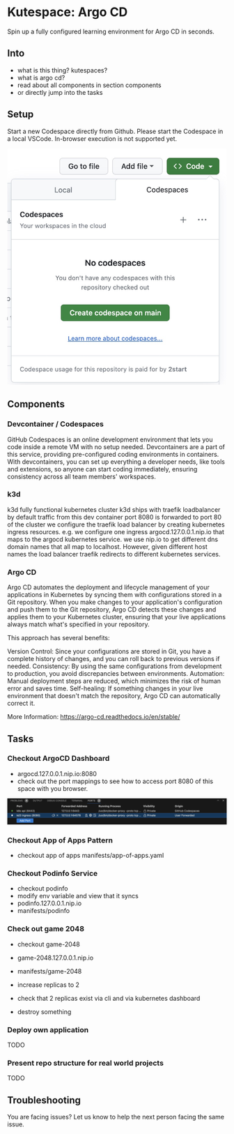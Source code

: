 # Kutespace: Argo CD

Spin up a fully configured learning environment for Argo CD in seconds.

## Into
- what is this thing? kutespaces?
- what is argo cd?
- read about all components in section components
- or directly jump into the tasks

## Setup

Start a new Codespace directly from Github. Please start the Codespace in a local VSCode. In-browser execution is not supported yet.

![Start Codespace](docs/images/start-codespace.jpg)


## Components

### Devcontainer / Codespaces

GitHub Codespaces is an online development environment that lets you code inside a remote VM with no setup needed. Devcontainers are a part of this service, providing pre-configured coding environments in containers. With devcontainers, you can set up everything a developer needs, like tools and extensions, so anyone can start coding immediately, ensuring consistency across all team members' workspaces.

### k3d
k3d fully functional kubernetes cluster
k3d ships with traefik loadbalancer by default
traffic from this dev container port 8080 is forwarded to port 80 of the cluster
we configure the traefik load balancer by creating kubernetes ingress resources.
e.g. we configure one ingress argocd.127.0.0.1.nip.io that maps to the argocd kubernetes service.
we use nip.io to get different dns domain names that all map to localhost. However, given different host names the load balancer traefik redirects to different kubernetes services.

### Argo CD

Argo CD automates the deployment and lifecycle management of your applications in Kubernetes by syncing them with configurations stored in a Git repository. When you make changes to your application's configuration and push them to the Git repository, Argo CD detects these changes and applies them to your Kubernetes cluster, ensuring that your live applications always match what's specified in your repository.

This approach has several benefits:

Version Control: Since your configurations are stored in Git, you have a complete history of changes, and you can roll back to previous versions if needed.
Consistency: By using the same configurations from development to production, you avoid discrepancies between environments.
Automation: Manual deployment steps are reduced, which minimizes the risk of human error and saves time.
Self-healing: If something changes in your live environment that doesn't match the repository, Argo CD can automatically correct it.

More Information: https://argo-cd.readthedocs.io/en/stable/

## Tasks

### Checkout ArgoCD Dashboard
- argocd.127.0.0.1.nip.io:8080
- check out the port mappings to see how to access port 8080 of this space with you browser.

![Image](docs/images/portforwarding.jpg)

### Checkout App of Apps Pattern
- checkout app of apps
manifests/app-of-apps.yaml

### Checkout Podinfo Service
- checkout podinfo
- modify env variable and view that it syncs
- podinfo.127.0.0.1.nip.io
- manifests/podinfo

### Check out game 2048
- checkout game-2048
- game-2048.127.0.0.1.nip.io
- manifests/game-2048

- increase replicas to 2
- check that 2 replicas exist via cli and via kubernetes dashboard
- destroy something

### Deploy own application
TODO

### Present repo structure for real world projects
TODO

## Troubleshooting

You are facing issues? Let us know to help the next person facing the same issue.
